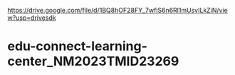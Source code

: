 https://drive.google.com/file/d/1BQ8hOF28FY_7wfiS6n6Rl1mUsvILkZiN/view?usp=drivesdk
# edu-connect-learning-center_NM2023TMID23269
